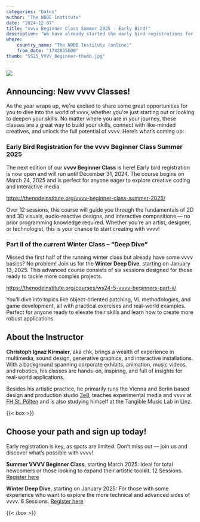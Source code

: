 ```yaml
---
categories: "Dates"
author: "The NODE Institute"
date: "2024-12-07"
title: "vvvv Beginner Class Summer 2025 - Early Bird!"
description: "We have already started the early bird registrations for the summer season 2025. Better get your seat now!"
where: 
    country_name: "The NODE Institute (online)"
    from_date: "1742835600"
thumb: "SS25_VVVV_Beginner-thumb.jpg"
---
```


![](SS25_VVVV_Beginner.png) 

## Announcing: New vvvv Classes!
As the year wraps up, we're excited to share some great opportunities for you to dive into the world of vvvv, whether you're just starting out or looking to deepen your skills. No matter where you are in your journey, these classes are a great way to build your skills, connect with like-minded creatives, and unlock the full potential of vvvv. Here’s what’s coming up:

### Early Bird Registration for the vvvv Beginner Class Summer 2025
The next edition of our **vvvv Beginner Class** is here! Early bird registration is now open and will run until December 31, 2024. The course begins on March 24, 2025 and is perfect for anyone eager to explore creative coding and interactive media.

https://thenodeinstitute.org/vvvv-beginner-class-summer-2025/

Over 12 sessions, this course will guide you through the fundamentals of 2D and 3D visuals, audio-reactive designs, and interactive compositions — no prior programming knowledge required. Whether you’re an artist, designer, or technologist, this is your chance to start creating with vvvv!

### Part II of the current Winter Class – “Deep Dive”
Missed the first half of the running winter class but already have some vvvv basics? No problem! Join us for the **Winter Deep Dive**, starting on January 13, 2025. This advanced course consists of six sessions designed for those ready to tackle more complex projects.

https://thenodeinstitute.org/courses/ws24-5-vvvv-beginners-part-ii/

You’ll dive into topics like object-oriented patching, VL methodologies, and game development, all with practical exercises and real-world examples. Perfect for anyone ready to elevate their skills and learn how to create more robust applications.

## About the Instructor
**Christoph Ignaz Kirmaier**, aka chk, brings a wealth of experience in multimedia, sound design, generative graphics, and interactive installations. With a background spanning corporate exhibits, animation, music videos, and robotics, his classes are hands-on, inspiring, and full of insights for real-world applications. 

Besides his artistic practice, he primarily runs the Vienna and Berlin based design and production studio [3e8](https://3e8.studio/), teaches experimental media and vvvv at [FH St. Pölten](https://www.fhstp.ac.at/de/onepager/masterklasse-experimentelle-medien) and is also studying himself at the Tangible Music Lab in Linz.

{{< box >}}
## Choose your path and sign up today!
Early registration is key, as spots are limited. Don’t miss out — join us and discover what’s possible with vvvv!

**Summer VVVV Beginner Class**, starting March 2025: Ideal for total newcomers or those looking to expand their artistic toolkit. 12 Sessions. [Register here](https://thenodeinstitute.org/vvvv-beginner-class-summer-2025/)

**Winter Deep Dive**, starting on January 2025: For those with some experience who want to explore the more technical and advanced sides of vvvv. 6 Sessions. [Register here](https://thenodeinstitute.org/courses/ws24-5-vvvv-beginners-part-ii/)

{{< /box >}}